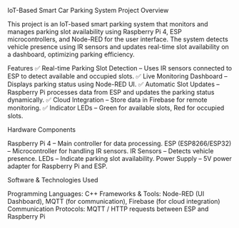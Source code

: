 IoT-Based Smart Car Parking System
Project Overview

This project is an IoT-based smart parking system that monitors and manages parking slot availability using Raspberry Pi 4, ESP microcontrollers, and Node-RED for the user interface. The system detects vehicle presence using IR sensors and updates real-time slot availability on a dashboard, optimizing parking efficiency.

Features
✅ Real-time Parking Slot Detection – Uses IR sensors connected to ESP to detect available and occupied slots.
✅ Live Monitoring Dashboard – Displays parking status using Node-RED UI.
✅ Automatic Slot Updates – Raspberry Pi processes data from ESP and updates the parking status dynamically.
✅ Cloud Integration  – Store data in Firebase for remote monitoring.
✅ Indicator LEDs – Green for available slots, Red for occupied slots.

Hardware Components

Raspberry Pi 4 – Main controller for data processing.
ESP (ESP8266/ESP32) – Microcontroller for handling IR sensors.
IR Sensors – Detects vehicle presence.
LEDs – Indicate parking slot availability.
Power Supply – 5V power adapter for Raspberry Pi and ESP.

Software & Technologies Used

Programming Languages: C++
Frameworks & Tools: Node-RED (UI Dashboard), MQTT (for communication), Firebase (for cloud integration)
Communication Protocols: MQTT / HTTP requests between ESP and Raspberry Pi
